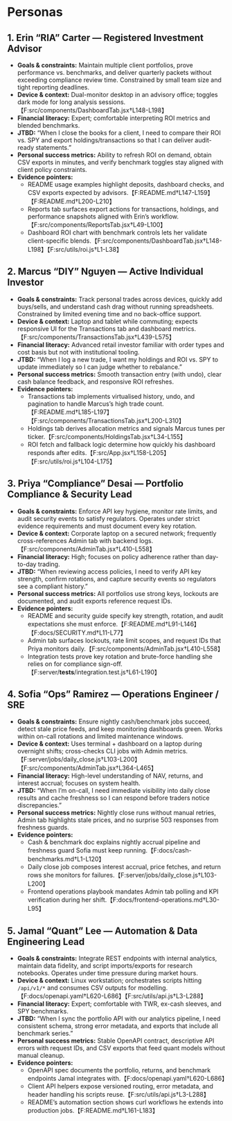 # Personas

## 1. Erin “RIA” Carter — Registered Investment Advisor
- **Goals & constraints:** Maintain multiple client portfolios, prove performance vs. benchmarks, and deliver quarterly packets without exceeding compliance review time. Constrained by small team size and tight reporting deadlines.
- **Device & context:** Dual-monitor desktop in an advisory office; toggles dark mode for long analysis sessions. 【F:src/components/DashboardTab.jsx†L148-L198】
- **Financial literacy:** Expert; comfortable interpreting ROI metrics and blended benchmarks.
- **JTBD:** “When I close the books for a client, I need to compare their ROI vs. SPY and export holdings/transactions so that I can deliver audit-ready statements.”
- **Personal success metrics:** Ability to refresh ROI on demand, obtain CSV exports in minutes, and verify benchmark toggles stay aligned with client policy constraints.
- **Evidence pointers:**
  - README usage examples highlight deposits, dashboard checks, and CSV exports expected by advisors.【F:README.md†L147-L159】【F:README.md†L200-L210】
  - Reports tab surfaces export actions for transactions, holdings, and performance snapshots aligned with Erin’s workflow.【F:src/components/ReportsTab.jsx†L49-L100】
  - Dashboard ROI chart with benchmark controls lets her validate client-specific blends.【F:src/components/DashboardTab.jsx†L148-L198】【F:src/utils/roi.js†L1-L38】

## 2. Marcus “DIY” Nguyen — Active Individual Investor
- **Goals & constraints:** Track personal trades across devices, quickly add buys/sells, and understand cash drag without running spreadsheets. Constrained by limited evening time and no back-office support.
- **Device & context:** Laptop and tablet while commuting; expects responsive UI for the Transactions tab and dashboard metrics.【F:src/components/TransactionsTab.jsx†L439-L575】
- **Financial literacy:** Advanced retail investor familiar with order types and cost basis but not with institutional tooling.
- **JTBD:** “When I log a new trade, I want my holdings and ROI vs. SPY to update immediately so I can judge whether to rebalance.”
- **Personal success metrics:** Smooth transaction entry (with undo), clear cash balance feedback, and responsive ROI refreshes.
- **Evidence pointers:**
  - Transactions tab implements virtualised history, undo, and pagination to handle Marcus’s high trade count.【F:README.md†L185-L197】【F:src/components/TransactionsTab.jsx†L200-L310】
  - Holdings tab derives allocation metrics and signals Marcus tunes per ticker.【F:src/components/HoldingsTab.jsx†L34-L155】
  - ROI fetch and fallback logic determine how quickly his dashboard responds after edits.【F:src/App.jsx†L158-L205】【F:src/utils/roi.js†L104-L175】

## 3. Priya “Compliance” Desai — Portfolio Compliance & Security Lead
- **Goals & constraints:** Enforce API key hygiene, monitor rate limits, and audit security events to satisfy regulators. Operates under strict evidence requirements and must document every key rotation.
- **Device & context:** Corporate laptop on a secured network; frequently cross-references Admin tab with backend logs.【F:src/components/AdminTab.jsx†L410-L558】
- **Financial literacy:** High; focuses on policy adherence rather than day-to-day trading.
- **JTBD:** “When reviewing access policies, I need to verify API key strength, confirm rotations, and capture security events so regulators see a compliant history.”
- **Personal success metrics:** All portfolios use strong keys, lockouts are documented, and audit exports reference request IDs.
- **Evidence pointers:**
  - README and security guide specify key strength, rotation, and audit expectations she must enforce.【F:README.md†L91-L146】【F:docs/SECURITY.md†L11-L77】
  - Admin tab surfaces lockouts, rate limit scopes, and request IDs that Priya monitors daily.【F:src/components/AdminTab.jsx†L410-L558】
  - Integration tests prove key rotation and brute-force handling she relies on for compliance sign-off.【F:server/__tests__/integration.test.js†L61-L190】

## 4. Sofia “Ops” Ramirez — Operations Engineer / SRE
- **Goals & constraints:** Ensure nightly cash/benchmark jobs succeed, detect stale price feeds, and keep monitoring dashboards green. Works within on-call rotations and limited maintenance windows.
- **Device & context:** Uses terminal + dashboard on a laptop during overnight shifts; cross-checks CLI jobs with Admin metrics.【F:server/jobs/daily_close.js†L103-L200】【F:src/components/AdminTab.jsx†L364-L465】
- **Financial literacy:** High-level understanding of NAV, returns, and interest accrual; focuses on system health.
- **JTBD:** “When I’m on-call, I need immediate visibility into daily close results and cache freshness so I can respond before traders notice discrepancies.”
- **Personal success metrics:** Nightly close runs without manual retries, Admin tab highlights stale prices, and no surprise 503 responses from freshness guards.
- **Evidence pointers:**
  - Cash & benchmark doc explains nightly accrual pipeline and freshness guard Sofia must keep running.【F:docs/cash-benchmarks.md†L1-L120】
  - Daily close job composes interest accrual, price fetches, and return rows she monitors for failures.【F:server/jobs/daily_close.js†L103-L200】
  - Frontend operations playbook mandates Admin tab polling and KPI verification during her shift.【F:docs/frontend-operations.md†L30-L95】

## 5. Jamal “Quant” Lee — Automation & Data Engineering Lead
- **Goals & constraints:** Integrate REST endpoints with internal analytics, maintain data fidelity, and script imports/exports for research notebooks. Operates under time pressure during market hours.
- **Device & context:** Linux workstation; orchestrates scripts hitting `/api/v1/*` and consumes CSV outputs for modelling.【F:docs/openapi.yaml†L620-L686】【F:src/utils/api.js†L3-L288】
- **Financial literacy:** Expert; comfortable with TWR, ex-cash sleeves, and SPY benchmarks.
- **JTBD:** “When I sync the portfolio API with our analytics pipeline, I need consistent schema, strong error metadata, and exports that include all benchmark series.”
- **Personal success metrics:** Stable OpenAPI contract, descriptive API errors with request IDs, and CSV exports that feed quant models without manual cleanup.
- **Evidence pointers:**
  - OpenAPI spec documents the portfolio, returns, and benchmark endpoints Jamal integrates with.【F:docs/openapi.yaml†L620-L686】
  - Client API helpers expose versioned routing, error metadata, and header handling his scripts reuse.【F:src/utils/api.js†L3-L288】
  - README’s automation section shows curl workflows he extends into production jobs.【F:README.md†L161-L183】
